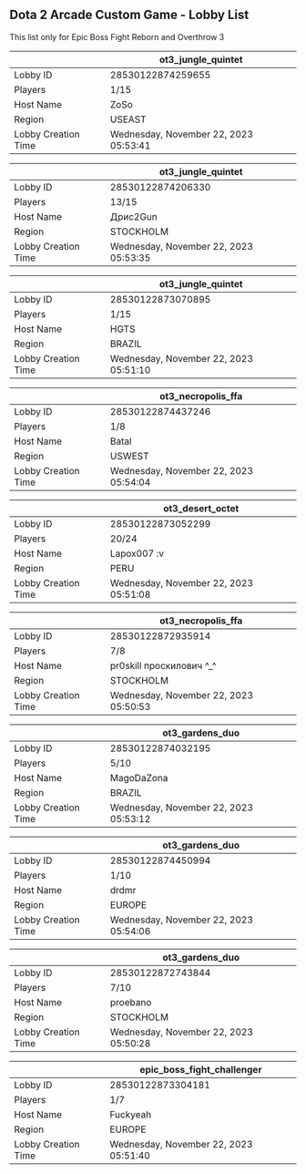 ## Dota 2 Arcade Custom Game - Lobby List

This list only for Epic Boss Fight Reborn and Overthrow 3

|  | ot3_jungle_quintet |
| ------ | ------ |
| Lobby ID | 28530122874259655 |
| Players | 1/15 |
| Host Name | ZoSo |
| Region | USEAST |
| Lobby Creation Time | Wednesday, November 22, 2023 05:53:41 |


|  | ot3_jungle_quintet |
| ------ | ------ |
| Lobby ID | 28530122874206330 |
| Players | 13/15 |
| Host Name | Дрис2Gun |
| Region | STOCKHOLM |
| Lobby Creation Time | Wednesday, November 22, 2023 05:53:35 |


|  | ot3_jungle_quintet |
| ------ | ------ |
| Lobby ID | 28530122873070895 |
| Players | 1/15 |
| Host Name | HGTS |
| Region | BRAZIL |
| Lobby Creation Time | Wednesday, November 22, 2023 05:51:10 |


|  | ot3_necropolis_ffa |
| ------ | ------ |
| Lobby ID | 28530122874437246 |
| Players | 1/8 |
| Host Name | Batal |
| Region | USWEST |
| Lobby Creation Time | Wednesday, November 22, 2023 05:54:04 |


|  | ot3_desert_octet |
| ------ | ------ |
| Lobby ID | 28530122873052299 |
| Players | 20/24 |
| Host Name | Lapox007 :v |
| Region | PERU |
| Lobby Creation Time | Wednesday, November 22, 2023 05:51:08 |


|  | ot3_necropolis_ffa |
| ------ | ------ |
| Lobby ID | 28530122872935914 |
| Players | 7/8 |
| Host Name | pr0skill проскилович ^_^ |
| Region | STOCKHOLM |
| Lobby Creation Time | Wednesday, November 22, 2023 05:50:53 |


|  | ot3_gardens_duo |
| ------ | ------ |
| Lobby ID | 28530122874032195 |
| Players | 5/10 |
| Host Name | MagoDaZona |
| Region | BRAZIL |
| Lobby Creation Time | Wednesday, November 22, 2023 05:53:12 |


|  | ot3_gardens_duo |
| ------ | ------ |
| Lobby ID | 28530122874450994 |
| Players | 1/10 |
| Host Name | drdmr |
| Region | EUROPE |
| Lobby Creation Time | Wednesday, November 22, 2023 05:54:06 |


|  | ot3_gardens_duo |
| ------ | ------ |
| Lobby ID | 28530122872743844 |
| Players | 7/10 |
| Host Name | proebano |
| Region | STOCKHOLM |
| Lobby Creation Time | Wednesday, November 22, 2023 05:50:28 |


|  | epic_boss_fight_challenger |
| ------ | ------ |
| Lobby ID | 28530122873304181 |
| Players | 1/7 |
| Host Name | Fuckyeah |
| Region | EUROPE |
| Lobby Creation Time | Wednesday, November 22, 2023 05:51:40 |


